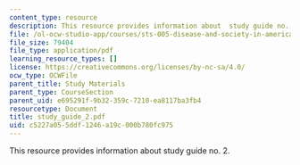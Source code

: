 ```yaml
---
content_type: resource
description: This resource provides information about  study guide no. 2.
file: /ol-ocw-studio-app/courses/sts-005-disease-and-society-in-america-fall-2005/c5227a055ddf1246a19c000b780fc975_study_guide_2.pdf
file_size: 79404
file_type: application/pdf
learning_resource_types: []
license: https://creativecommons.org/licenses/by-nc-sa/4.0/
ocw_type: OCWFile
parent_title: Study Materials
parent_type: CourseSection
parent_uid: e695291f-9b32-359c-7210-ea8117ba3fb4
resourcetype: Document
title: study_guide_2.pdf
uid: c5227a05-5ddf-1246-a19c-000b780fc975
---
```

This resource provides information about  study guide no. 2.